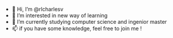 - 👋 Hi, I’m @rlcharlesv
- 👀 I’m interested in new way of learning
- 🌱 I’m currently studying computer science and ingenior master
- 📫 if you have some knowledge, feel free to join me !

